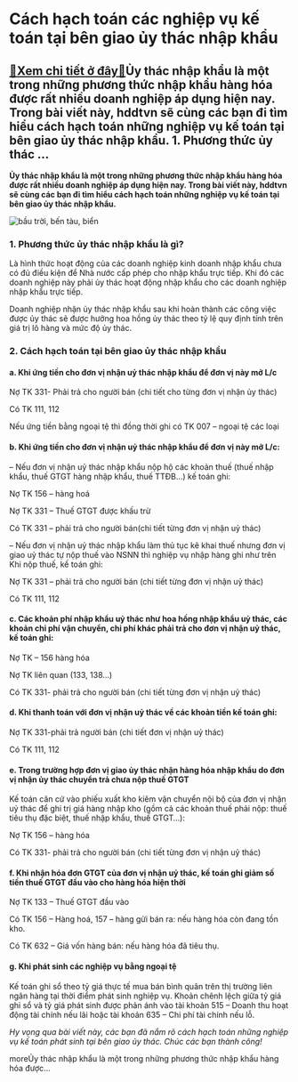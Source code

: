 Cách hạch toán các nghiệp vụ kế toán tại bên giao ủy thác nhập khẩu
===================================================================

[:gift:Xem chi tiết ở đây:gift:](https://hddtvn.com/cach-hach-toan-cac-nghiep-vu-ke-toan-tai-ben-giao-uy-thac-nhap-khau/)Ủy thác nhập khẩu là một trong những phương thức nhập khẩu hàng hóa được rất nhiều doanh nghiệp áp dụng hiện nay. Trong bài viết này, hddtvn sẽ cùng các bạn đi tìm hiểu cách hạch toán những nghiệp vụ kế toán tại bên giao ủy thác nhập khẩu. 1. Phương thức ủy thác …
------------------------------------------------------------------------------------------------------------------------------------------------------------------------------------------------------------------------------------------------------------------------

**Ủy thác nhập khẩu là một trong những phương thức nhập khẩu hàng hóa được rất nhiều doanh nghiệp áp dụng hiện nay. Trong bài viết này, hddtvn sẽ cùng các bạn đi tìm hiểu cách hạch toán những nghiệp vụ kế toán tại bên giao ủy thác nhập khẩu.**


![bầu trời, bến tàu, biển](https://hddtvn.com/wp-content/uploads/2021/01/pexels-photo-3057960-scaled.jpeg)


### 1. Phương thức ủy thác nhập khẩu là gì?


Là hình thức hoạt động của các doanh nghiệp kinh doanh nhập khẩu chưa có đủ điều kiện để Nhà nước cấp phép cho nhập khẩu trực tiếp. Khi đó các doanh nghiệp này phải ủy thác hoạt động nhập khẩu cho các doanh nghiệp nhập khẩu trực tiếp.


Doanh nghiệp nhận ủy thác nhập khẩu sau khi hoàn thành các công việc được ủy thác sẽ được hưởng hoa hồng ủy thác theo tỷ lệ quy định tính trên giá trị lô hàng và mức độ ủy thác.


### 2. Cách hạch toán tại bên giao ủy thác nhập khẩu


#### a. Khi ứng tiền cho đơn vị nhận uỷ thác nhập khẩu để đơn vị này mở L/c


Nợ TK 331- Phải trả cho người bán (chi tiết cho từng đơn vị nhận ủy thác)  

Có TK 111, 112  

Nếu ứng tiền bằng ngoại tệ thì đồng thời ghi có TK 007 – ngoại tệ các loại


#### b. Khi ứng tiền cho đơn vị nhận uỷ thác nhập khẩu để đơn vị này mở L/c:


– Nếu đơn vị nhận uỷ thác nhập khẩu nộp hộ các khoản thuế (thuế nhập khẩu, thuế GTGT hàng nhập khẩu, thuế TTĐB…) kế toán ghi:


Nợ TK 156 – hàng hoá  

Nợ TK 331 – Thuế GTGT được khấu trừ  

Có TK 331 – phải trả cho người bán(chi tiết từng đơn vị nhận uỷ thác)


– Nếu đơn vị nhận uỷ thác nhập khẩu làm thủ tục kê khai thuế nhưng đơn vị giao uỷ thác tự nộp thuế vào NSNN thì nghiệp vụ nhập hàng ghi như trên Khi nộp thuế, kế toán ghi:


Nợ TK 331 – phải trả cho người bán (chi tiết từng đơn vị nhận uỷ thác)  

Có TK 111, 112


#### c. Các khoản phí nhập khẩu uỷ thác như hoa hồng nhập khẩu uỷ thác, các khoản chi phí vận chuyển, chi phí khác phải trả cho đơn vị nhận uỷ thác, kế toán ghi:


Nợ TK – 156 hàng hóa  

Nợ TK liên quan (133, 138…)  

Có TK 331- phải trả cho người bán (chi tiết từng đơn vị nhận uỷ thác)


#### d. Khi thanh toán với đơn vị nhận uỷ thác về các khoản tiền kế toán ghi:


Nợ TK 331-phải trả người bán (chi tiết đơn vị nhận uỷ thác)  

Có TK 111, 112


#### e. Trong trường hợp đơn vị giao ủy thác nhận hàng hóa nhập khẩu do đơn vị nhận ủy thác chuyển trả chưa nộp thuế GTGT


Kế toán căn cứ vào phiếu xuất kho kiêm vận chuyển nội bộ của đơn vị nhận uỷ thác để ghi trị giá hàng nhập kho (gồm cả các khoản thuế phải nộp: thuế tiêu thụ đặc biệt, thuế nhập khẩu, thuế GTGT…):


Nợ TK 156 – hàng hóa  

Có TK 331- phải trả cho người bán (chi tiết từng đơn vị nhận uỷ thác)


#### f. Khi nhận hóa đơn GTGT của đơn vị nhận uỷ thác, kế toán ghi giảm số tiền thuế GTGT đầu vào cho hàng hóa hiện thời


Nợ TK 133 – Thuế GTGT đầu vào  

Có TK 156 – Hàng hoá, 157 – hàng gửi bán ra: nếu hàng hóa còn đang tồn kho.  

Có TK 632 – Giá vốn hàng bán: nếu hàng hóa đã tiêu thụ.


#### g. Khi phát sinh các nghiệp vụ bằng ngoại tệ


Kế toán ghi sổ theo tỷ giá thực tế mua bán bình quân trên thị trường liên ngân hàng tại thời điểm phát sinh nghiệp vụ. Khoản chênh lệch giữa tỷ giá ghi sổ và tỷ giá phát sinh được phản ánh vào tài khoản 515 – Doanh thu hoạt động tài chính nếu lãi hoặc tài khoản 635 – Chi phí tài chính nếu lỗ.


*Hy vọng qua bài viết này, các bạn đã nắm rõ cách hạch toán những nghiệp vụ kế toán phát sinh tại bên giao ủy thác. Chúc các bạn thành công!*


moreỦy thác nhập khẩu là một trong những phương thức nhập khẩu hàng hóa được…

